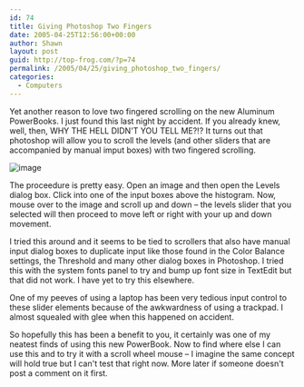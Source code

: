 ```yaml
---
id: 74
title: Giving Photoshop Two Fingers
date: 2005-04-25T12:56:00+00:00
author: Shawn
layout: post
guid: http://top-frog.com/?p=74
permalink: /2005/04/25/giving_photoshop_two_fingers/
categories:
  - Computers
---
```

Yet another reason to love two fingered scrolling on the new Aluminum PowerBooks. I just found this last night by accident. If you already knew, well, then, WHY THE HELL DIDN'T YOU TELL ME?!? It turns out that photoshop will allow you to scroll the levels (and other sliders that are accompanied by manual imput boxes) with two fingered scrolling.

<!--more-->

![image](https://top-frog.com/images/articles/scroll-control.jpg)

The proceedure is pretty easy. Open an image and then open the Levels dialog box. Click into one of the input boxes above the histogram. Now, mouse over to the image and scroll up and down – the levels slider that you selected will then proceed to move left or right with your up and down movement.

I tried this around and it seems to be tied to scrollers that also have manual input dialog boxes to duplicate input like those found in the Color Balance settings, the Threshold and many other dialog boxes in Photoshop. I tried this with the system fonts panel to try and bump up font size in TextEdit but that did not work. I have yet to try this elsewhere.

One of my peeves of using a laptop has been very tedious input control to these slider elements because of the awkwardness of using a trackpad. I almost squealed with glee when this happened on accident.

So hopefully this has been a benefit to you, it certainly was one of my neatest finds of using this new PowerBook. Now to find where else I can use this and to try it with a scroll wheel mouse – I imagine the same concept will hold true but I can't test that right now. More later if someone doesn't post a comment on it first.